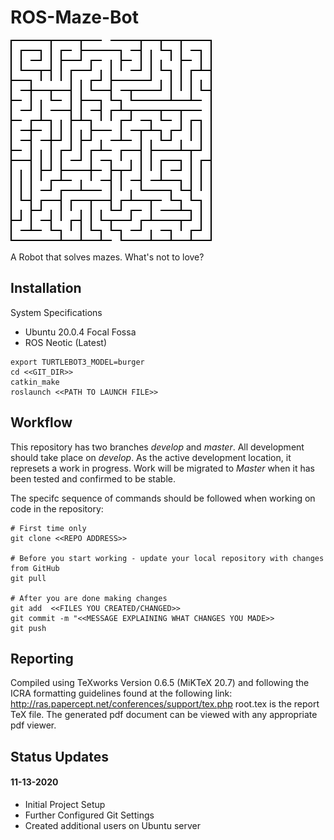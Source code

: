 # ROS-Maze-Bot

![Sample Maze](./project/img/maze.png)

A Robot that solves mazes. What's not to love?

## Installation

System Specifications
* Ubuntu 20.0.4 Focal Fossa
* ROS Neotic (Latest)

```
export TURTLEBOT3_MODEL=burger
cd <<GIT_DIR>>
catkin_make
roslaunch <<PATH TO LAUNCH FILE>>
```

## Workflow

This repository has two branches *develop* and *master*. All development should take place on *develop*. As the active development location, it represets a work in progress. Work will be migrated to *Master* when it has been tested and confirmed to be stable. 

The specifc sequence of commands should be followed when working on code in the repository:

```
# First time only
git clone <<REPO ADDRESS>>

# Before you start working - update your local repository with changes from GitHub
git pull

# After you are done making changes
git add  <<FILES YOU CREATED/CHANGED>>
git commit -m "<<MESSAGE EXPLAINING WHAT CHANGES YOU MADE>>
git push
```

## Reporting

Compiled using TeXworks Version 0.6.5 (MiKTeX 20.7) and following the ICRA formatting guidelines found at the following link: http://ras.papercept.net/conferences/support/tex.php
root.tex is the report TeX file. The generated pdf document can be viewed with any appropriate pdf viewer.

## Status Updates

#### 11-13-2020
- Initial Project Setup
- Further Configured Git Settings
- Created additional users on Ubuntu server

